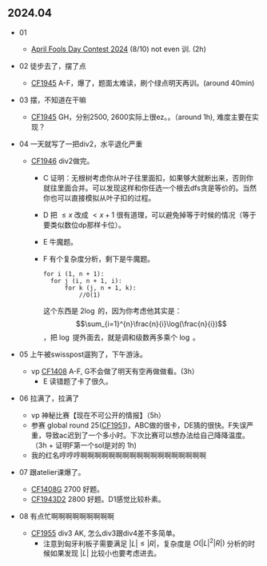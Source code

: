 ## 2024.04

- 01
  - [April Fools Day Contest 2024](https://codeforces.com/contest/1952) (8/10) not even 训. (2h)
- 02 徒步去了，摆了点
  - [CF1945](https://codeforces.com/contest/1945) A-F，爆了，题面太难读，刷个绿点明天再训。(around 40min)

- 03 摆，不知道在干嘛
  - [CF1945](https://codeforces.com/contest/1945) GH，分别2500, 2600实际上很ez。。（around 1h), 难度主要在实现？

- 04 一天就写了一把div2，水平退化严重

  - [CF1946](https://codeforces.com/contest/1946) div2做完。

    - C 证明：无根树考虑你从叶子往里面扣，如果够大就断出来，否则你就往里面合并。可以发现这样和你任选一个根去dfs贪是等价的。当然你也可以直接模拟从叶子扣的过程。

    - D 把 $\le x$ 改成 $< x + 1$ 很有道理，可以避免掉等于时候的情况（等于要类似数位dp那样卡位）。

    - E 牛魔题。

    - F 有个复杂度分析，剩下是牛魔题。

      ```
      for i (1, n + 1):
      	for j (i, n + 1, i):
      		for k (j, n + 1, k):
      			//O(1)
      ```

      这个东西是 $2\log$ 的，因为你考虑他其实是： $$\sum_{i=1}^{n}\frac{n}{i}\log(\frac{n}{i})$$ ，把 $\log$ 提外面去，就是调和级数再多乘个 $\log$ 。

- 05 上午被swisspost遛狗了，下午游泳。
  - vp [CF1408](https://codeforces.com/contest/1408) A-F, G不会做了明天有空再做做看。(3h）
    - E 读错题了卡了很久。

- 06 拉满了，拉满了

  - vp 神秘比赛【现在不可公开的情报】（5h）
  - 参赛 global round 25([CF1951](https://codeforces.com/contest/1951))，ABC做的很卡，DE猜的很快。F失误严重，导致ac迟到了一个多小时。下次比赛可以想办法给自己降降温度。（3h + 证明F第一个sol是对的 1h)
  - 我的红名哼哼哼啊啊啊啊啊啊啊啊啊啊啊啊啊啊啊啊啊啊

- 07 跟atelier课爆了。

  - [CF1408G](https://codeforces.com/contest/1408/problem/G) 2700 好题。
  - [CF1943D2](https://codeforces.com/contest/1943/problem/D2) 2800 好题。D1感觉比较朴素。

- 08 有点忙啊啊啊啊啊啊啊啊啊
  - [CF1955](https://codeforces.com/contest/1955) div3 AK, 怎么div3跟div4差不多简单。
    - 注意到匈牙利板子需要满足 $|L| \le |R|$，复杂度是 $O(|L|^2 |R|)$ 分析的时候如果发现 $|L|$ 比较小也要考虑进去。
